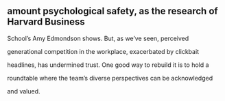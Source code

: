 ## amount psychological safety, as the research of Harvard Business

School’s Amy Edmondson shows. But, as we’ve seen, perceived

generational competition in the workplace, exacerbated by clickbait

headlines, has undermined trust. One good way to rebuild it is to hold a

roundtable where the team’s diverse perspectives can be acknowledged

and valued.